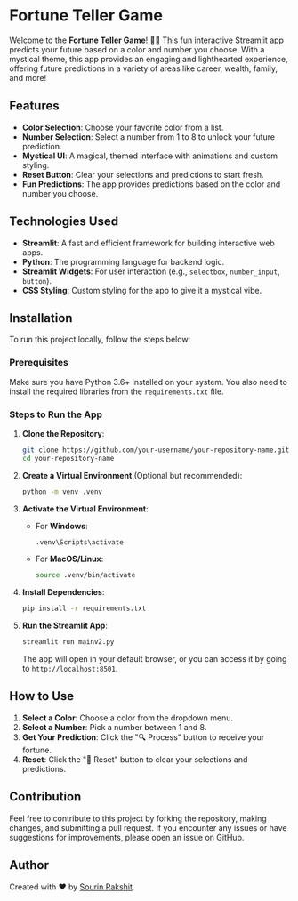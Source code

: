 # Fortune Teller Game

Welcome to the **Fortune Teller Game**! 🔮✨ This fun interactive Streamlit app predicts your future based on a color and number you choose. With a mystical theme, this app provides an engaging and lighthearted experience, offering future predictions in a variety of areas like career, wealth, family, and more!

## Features

- **Color Selection**: Choose your favorite color from a list.
- **Number Selection**: Select a number from 1 to 8 to unlock your future prediction.
- **Mystical UI**: A magical, themed interface with animations and custom styling.
- **Reset Button**: Clear your selections and predictions to start fresh.
- **Fun Predictions**: The app provides predictions based on the color and number you choose.

## Technologies Used

- **Streamlit**: A fast and efficient framework for building interactive web apps.
- **Python**: The programming language for backend logic.
- **Streamlit Widgets**: For user interaction (e.g., `selectbox`, `number_input`, `button`).
- **CSS Styling**: Custom styling for the app to give it a mystical vibe.

## Installation

To run this project locally, follow the steps below:

### Prerequisites
Make sure you have Python 3.6+ installed on your system. You also need to install the required libraries from the `requirements.txt` file.

### Steps to Run the App

1. **Clone the Repository**:
    ```bash
    git clone https://github.com/your-username/your-repository-name.git
    cd your-repository-name
    ```

2. **Create a Virtual Environment** (Optional but recommended):
    ```bash
    python -m venv .venv
    ```

3. **Activate the Virtual Environment**:
    - For **Windows**:
      ```bash
      .venv\Scripts\activate
      ```
    - For **MacOS/Linux**:
      ```bash
      source .venv/bin/activate
      ```

4. **Install Dependencies**:
    ```bash
    pip install -r requirements.txt
    ```

5. **Run the Streamlit App**:
    ```bash
    streamlit run mainv2.py
    ```

    The app will open in your default browser, or you can access it by going to `http://localhost:8501`.

## How to Use

1. **Select a Color**: Choose a color from the dropdown menu.
2. **Select a Number**: Pick a number between 1 and 8.
3. **Get Your Prediction**: Click the "🔍 Process" button to receive your fortune.
4. **Reset**: Click the "🔄 Reset" button to clear your selections and predictions.

## Contribution

Feel free to contribute to this project by forking the repository, making changes, and submitting a pull request. If you encounter any issues or have suggestions for improvements, please open an issue on GitHub.

## Author

Created with ❤️ by [Sourin Rakshit](https://github.com/SourinRakshit-ai).
